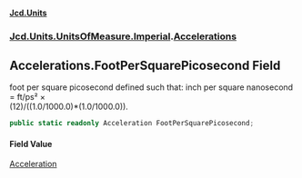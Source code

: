 #### [Jcd.Units](index.md 'index')
### [Jcd.Units.UnitsOfMeasure.Imperial](Jcd.Units.UnitsOfMeasure.Imperial.md 'Jcd.Units.UnitsOfMeasure.Imperial').[Accelerations](Accelerations.md 'Jcd.Units.UnitsOfMeasure.Imperial.Accelerations')

## Accelerations.FootPerSquarePicosecond Field

foot per square picosecond defined such that: inch per square nanosecond = ft/ps² ×  
(12)/((1.0/1000.0)*(1.0/1000.0)).

```csharp
public static readonly Acceleration FootPerSquarePicosecond;
```

#### Field Value
[Acceleration](Acceleration.md 'Jcd.Units.UnitTypes.Acceleration')